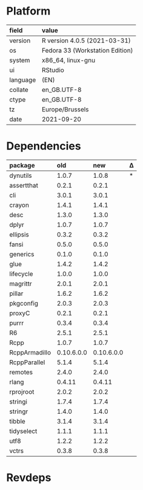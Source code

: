 # Platform

|field    |value                           |
|:--------|:-------------------------------|
|version  |R version 4.0.5 (2021-03-31)    |
|os       |Fedora 33 (Workstation Edition) |
|system   |x86_64, linux-gnu               |
|ui       |RStudio                         |
|language |(EN)                            |
|collate  |en_GB.UTF-8                     |
|ctype    |en_GB.UTF-8                     |
|tz       |Europe/Brussels                 |
|date     |2021-09-20                      |

# Dependencies

|package       |old        |new        |Δ  |
|:-------------|:----------|:----------|:--|
|dynutils      |1.0.7      |1.0.8      |*  |
|assertthat    |0.2.1      |0.2.1      |   |
|cli           |3.0.1      |3.0.1      |   |
|crayon        |1.4.1      |1.4.1      |   |
|desc          |1.3.0      |1.3.0      |   |
|dplyr         |1.0.7      |1.0.7      |   |
|ellipsis      |0.3.2      |0.3.2      |   |
|fansi         |0.5.0      |0.5.0      |   |
|generics      |0.1.0      |0.1.0      |   |
|glue          |1.4.2      |1.4.2      |   |
|lifecycle     |1.0.0      |1.0.0      |   |
|magrittr      |2.0.1      |2.0.1      |   |
|pillar        |1.6.2      |1.6.2      |   |
|pkgconfig     |2.0.3      |2.0.3      |   |
|proxyC        |0.2.1      |0.2.1      |   |
|purrr         |0.3.4      |0.3.4      |   |
|R6            |2.5.1      |2.5.1      |   |
|Rcpp          |1.0.7      |1.0.7      |   |
|RcppArmadillo |0.10.6.0.0 |0.10.6.0.0 |   |
|RcppParallel  |5.1.4      |5.1.4      |   |
|remotes       |2.4.0      |2.4.0      |   |
|rlang         |0.4.11     |0.4.11     |   |
|rprojroot     |2.0.2      |2.0.2      |   |
|stringi       |1.7.4      |1.7.4      |   |
|stringr       |1.4.0      |1.4.0      |   |
|tibble        |3.1.4      |3.1.4      |   |
|tidyselect    |1.1.1      |1.1.1      |   |
|utf8          |1.2.2      |1.2.2      |   |
|vctrs         |0.3.8      |0.3.8      |   |

# Revdeps

